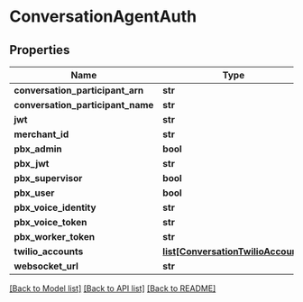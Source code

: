 # ConversationAgentAuth

## Properties
Name | Type | Description | Notes
------------ | ------------- | ------------- | -------------
**conversation_participant_arn** | **str** |  | [optional] 
**conversation_participant_name** | **str** |  | [optional] 
**jwt** | **str** |  | [optional] 
**merchant_id** | **str** |  | [optional] 
**pbx_admin** | **bool** |  | [optional] 
**pbx_jwt** | **str** |  | [optional] 
**pbx_supervisor** | **bool** |  | [optional] 
**pbx_user** | **bool** |  | [optional] 
**pbx_voice_identity** | **str** |  | [optional] 
**pbx_voice_token** | **str** |  | [optional] 
**pbx_worker_token** | **str** |  | [optional] 
**twilio_accounts** | [**list[ConversationTwilioAccount]**](ConversationTwilioAccount.md) |  | [optional] 
**websocket_url** | **str** |  | [optional] 

[[Back to Model list]](../README.md#documentation-for-models) [[Back to API list]](../README.md#documentation-for-api-endpoints) [[Back to README]](../README.md)


